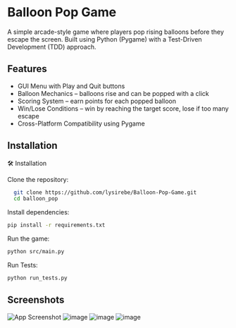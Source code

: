 
# Balloon Pop Game


A simple arcade-style game where players pop rising balloons before they escape the screen. Built using Python (Pygame) with a Test-Driven Development (TDD) approach.

## Features

- GUI Menu with Play and Quit buttons
- Balloon Mechanics – balloons rise and can be popped with a click
- Scoring System – earn points for each popped balloon
- Win/Lose Conditions – win by reaching the target score, lose if too many escape
- Cross-Platform Compatibility using Pygame



## Installation

🛠 Installation

Clone the repository:

```bash
  git clone https://github.com/lysirebe/Balloon-Pop-Game.git
  cd balloon_pop
```

Install dependencies:
```bash
pip install -r requirements.txt
```


Run the game: 
```bash
python src/main.py
```

Run Tests:
```bash
python run_tests.py
```
## Screenshots

![App Screenshot](https://github.com/user-attachments/assets/5373c4dd-a659-42c2-b943-8dff6f172da0)
![image](https://github.com/user-attachments/assets/862789ca-4d83-455c-8566-705de00ee96f)
![image](https://github.com/user-attachments/assets/a8bedd49-099e-42e6-aa8a-2eedb76c6211)
![image](https://github.com/user-attachments/assets/427133e0-4b79-4223-8b85-8676b529d441)
